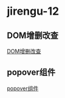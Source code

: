 # jirengu-12

## DOM增删改查

[DOM增删改查](https://wang7211401.github.io/jirengu-12/1.html)

## popover组件

[popover组件](https://wang7211401.github.io/jirengu-12/popover.html)
